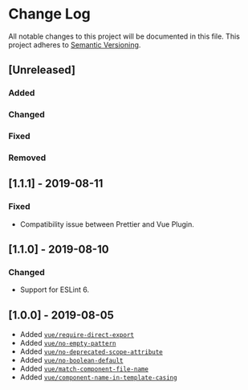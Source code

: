 # Change Log
All notable changes to this project will be documented in this file.
This project adheres to [Semantic Versioning](http://semver.org/).

## [Unreleased]
### Added

### Changed

### Fixed

### Removed


## [1.1.1] - 2019-08-11
### Fixed
* Compatibility issue between Prettier and Vue Plugin.

## [1.1.0] - 2019-08-10
### Changed
* Support for ESLint 6.

## [1.0.0] - 2019-08-05

* Added [`vue/require-direct-export`](https://eslint.vuejs.org/rules/require-direct-export.html)
* Added [`vue/no-empty-pattern`](https://eslint.vuejs.org/rules/no-empty-pattern.html)
* Added [`vue/no-deprecated-scope-attribute`](https://eslint.vuejs.org/rules/no-deprecated-scope-attribute.html)
* Added [`vue/no-boolean-default`](https://eslint.vuejs.org/rules/no-boolean-default.html)
* Added [`vue/match-component-file-name`](https://eslint.vuejs.org/rules/match-component-file-name.html)
* Added [`vue/component-name-in-template-casing`](https://eslint.vuejs.org/rules/component-name-in-template-casing.html)
